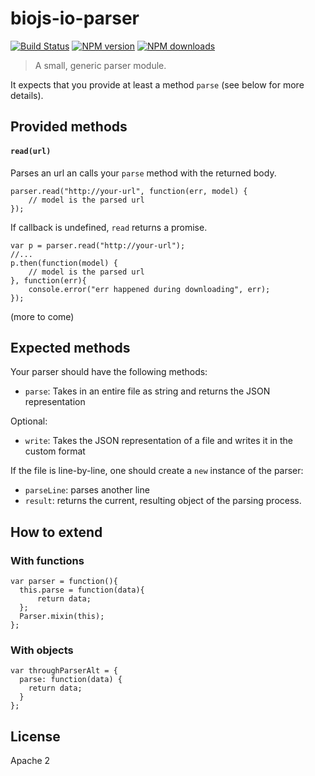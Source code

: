 biojs-io-parser
===============

[![Build Status](https://travis-ci.org/biojs/biojs-io-parser.svg?branch=master)](https://travis-ci.org/biojs/biojs-io-parser)
[![NPM version](http://img.shields.io/npm/v/biojs-io-parser.svg)](https://www.npmjs.org/package/biojs-io-parser)
[![NPM downloads](http://img.shields.io/npm/dm/biojs-io-parser.svg)](https://www.npmjs.org/package/biojs-io-parser)


> A small, generic parser module.

It expects that you provide at least a method `parse` (see below for more details).

Provided methods
---------------

#### `read(url)`

Parses an url an calls your `parse` method with the returned body.

```
parser.read("http://your-url", function(err, model) {
	// model is the parsed url
});
```
If callback is undefined, `read` returns a promise.

```
var p = parser.read("http://your-url");
//...
p.then(function(model) {
	// model is the parsed url
}, function(err){
	console.error("err happened during downloading", err);
});
```
 
(more to come)

Expected methods
----------------

Your parser should have the following methods:

* `parse`: Takes in an entire file as string and returns the JSON representation

Optional:

* `write`: Takes the JSON representation of a file and writes it in the custom format

If the file is line-by-line, one should create a `new` instance of the parser:

* `parseLine`: parses another line
* `result`: returns the current, resulting object of the parsing process.

How to extend
-------------

### With functions

```
var parser = function(){
  this.parse = function(data){
      return data;
  };
  Parser.mixin(this);
};
```



### With objects

```
var throughParserAlt = {
  parse: function(data) {
    return data;
  }
};
``` 


License
-------

Apache 2
